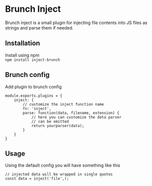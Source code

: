 # Brunch Inject
Brunch inject is a small plugin for injecting file contents into JS files as strings and parse them if needed.

## Installation
Install using npm  
`npm install inject-brunch`

## Brunch config
Add plugin to brunch config  
```
module.exports.plugins = {
    inject: {
        // customize the inject function name
        fn: 'inject',
        parse: function(data, filename, extension) {
            // here you can customize the data parser
            // can be omitted
            return yourparser(data);
        }
    }
}
```

## Usage
Using the default config you will have something like this
```
// injected data will be wrapped in single quotes
const data = inject('file',);
```